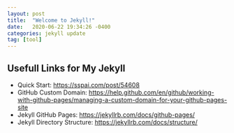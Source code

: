 ```yaml
---
layout: post
title:  "Welcome to Jekyll!"
date:   2020-06-22 19:34:26 -0400
categories: jekyll update
tag: [tool]
---
```

## Usefull Links for My Jekyll

- Quick Start: https://sspai.com/post/54608
- GitHub Custom Domain: https://help.github.com/en/github/working-with-github-pages/managing-a-custom-domain-for-your-github-pages-site
- Jekyll GitHub Pages: https://jekyllrb.com/docs/github-pages/
- Jekyll Directory Structure: https://jekyllrb.com/docs/structure/
